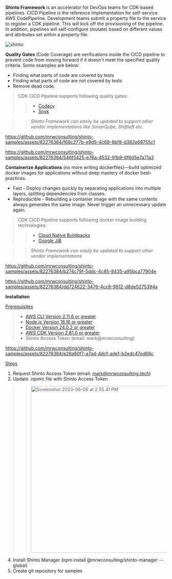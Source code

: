 **Shinto Framework** is an accelerator for DevOps teams for CDK-based pipelines. CICD Pipeline is the reference implementation for self-service AWS CodePipeline. Development teams submit a property file to the service to register a CDK pipeline. This will kick off the provisioning of the pipeline. In addition, pipelines will self-configure (mutate) based on different values and attributes set within a property file.

![shinto](https://github.com/mrwconsulting/shinto-samples/assets/82276384/5e88c6b9-8708-4d0c-a22e-eb63d703a697)

**Quality Gates** (Code Coverage) are verifications inside the CICD pipeline to prevent code from moving forward if it doesn't meet the specified quality criteria. Some examples are below:

- Finding what parts of code are covered by tests
- Finding what parts of code are not covered by tests
- Remove dead code.

> CDK CICD Pipeline supports following quality gates:
>> - [Codacy](https:www.codacy.com)
>> - [Snyk](https://snyk.io/)

>>*Shinto Framework can easily be updated to support other vendor implementations like SonarQube, Shiftleft etc.*

https://github.com/mrwconsulting/shinto-samples/assets/82276384/f69c277b-e9d5-4c69-8bf8-d382e69755c1

https://github.com/mrwconsulting/shinto-samples/assets/82276384/546f5425-e76a-4532-91b9-6f6d5e7a71a3

**Containerize Applications** (no more writing dockerfiles)—build optimized docker images for applications without deep mastery of docker best-practices.
- Fast - Deploy changes quickly by separating applications into multiple layers, splitting dependencies from classes.
- Reproducible - Rebuilding a container image with the same contents always generates the same image. Never trigger an unnecessary update again.

> CDK CICD Pipeline supports following docker image building technologies: 
>> - [Cloud Native Buildpacks](https://buildpacks.io/)
>> - [Google JiB](https://cloud.google.com/java/getting-started/jib)

>>*Shinto Framework can easily be updated to support other vendor implementations*

https://github.com/mrwconsulting/shinto-samples/assets/82276384/b274c79f-5ddc-4c85-8435-a95bca77904e

https://github.com/mrwconsulting/shinto-samples/assets/82276384/dd724622-3476-4cc8-9912-d8de5275394a

**Installation**

<ins>Prerequisites</ins>
> - [AWS CLI Version 2.11.6 or greater](https://docs.aws.amazon.com/cli/latest/userguide/getting-started-install.html)
> - [Node.js Version 18.16 or greater](https://nodejs.org/en/download)
> - [Docker Version 24.0.2 or greater](https://docs.docker.com/engine/install/)
> - [AWS CDK Version 2.81.0 or greater](https://aws.amazon.com/getting-started/guides/setup-cdk/module-two/)
> - Shinto Access Token (email: mark@mrwconsulting)

https://github.com/mrwconsulting/shinto-samples/assets/82276384/e28a80f7-a7ad-4dcf-ade1-b2edc47ed68c

<ins>Steps</ins>
1. Request Shinto Access Token (email: mark@mrwconsulting.tech)
2. Update .npmrc file with Shinto Access Token
>> <img width="521" alt="Screenshot 2023-06-06 at 2 55 41 PM" src="https://github.com/mrwconsulting/shinto-samples/assets/82276384/bd628b4d-1c24-4d6a-a9ed-3484310ea8c1">

4. Install Shinto Manager (npm install @mrwconsulting/shinto-manager --global)
5. Create git repository for samples
